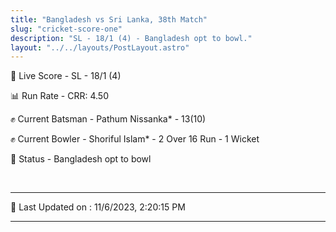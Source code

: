 ```yaml
---
title: "Bangladesh vs Sri Lanka, 38th Match"
slug: "cricket-score-one"
description: "SL - 18/1 (4) - Bangladesh opt to bowl."
layout: "../../layouts/PostLayout.astro"
---
```


🔴 Live Score - SL - 18/1 (4)  

📊 Run Rate - CRR: 4.50  

✊ Current Batsman - Pathum Nissanka* - 13(10)  

✊ Current Bowler - Shoriful Islam* - 2 Over 16 Run - 1 Wicket  

📑 Status - Bangladesh opt to bowl

<br />

***

📝 Last Updated on : 11/6/2023, 2:20:15 PM

***

